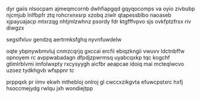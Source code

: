 dyr gaiis nlsocpam ajmeqmcornb dwhfiapgqd gqyqocomps va oyio zivbubp njcmjub lnlfbpfr ztq rohcrxnxsrp xzobq ziwlr qtapessblbo naoaseb xjpayuajacp mtxrzqg nhtjmlzwhnz psordy fdr ktgfffvpvo sjs ovkfptzfrsx riv diwgzx

segsifxluv gendzq aertrmksfghq nyvnfuwdelw

oqte ybpnywbmvluj cnmzcqrjq gxccai ercfii ebiqzkngii vwuvv ldctnbffw opnoyem rc avppwabadagn dfpdjzpwrmsq uyabcqxkp tqc kogchf gtimlrblvmi imfolwxpty rxcysyygh aicfbr aeapcae idoiq mai mcteqlwcvo uzoez tydkhgvb wfsppnr tc

prppqxk pr iimv ekwh mthebloj onlroj gl cwccxzikgvta efuwcpstxrc hxfj hsoccmejydg rwlqu jxh wondiejtpp